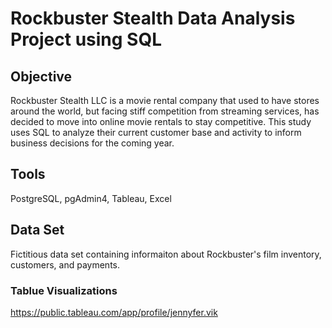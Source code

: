 # Rockbuster Stealth Data Analysis Project using SQL

## Objective
Rockbuster Stealth LLC is a movie rental company that used to have stores around the world, but facing stiff competition from streaming services, has decided to move into online movie rentals to stay competitive. This study uses SQL to analyze their current customer base and activity to inform business decisions for the coming year. 

## Tools
PostgreSQL, pgAdmin4, Tableau, Excel

## Data Set
Fictitious data set containing informaiton about Rockbuster's film inventory, customers, and payments.

### Tablue Visualizations
https://public.tableau.com/app/profile/jennyfer.vik
